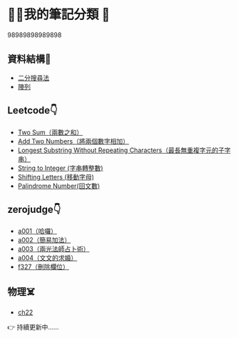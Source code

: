 # 🙋‍♂️我的筆記分類 📂  
98989898989898

## 資料結構📁  

- [二分搜尋法](https://hackmd.io/@P8u-iVGpSwSLln7ZYPSdkw/r1FGtZh9kg)  
- [陣列](https://hackmd.io/@P8u-iVGpSwSLln7ZYPSdkw/BkJ-g-25yx)  

## Leetcode👇  

- [Two Sum（兩數之和）](https://hackmd.io/@tsai1008/rkAyKYn9yl)  
- [Add Two Numbers（將兩個數字相加）](https://hackmd.io/@tsai1008/HkgOtFh9yl)  
- [Longest Substring Without Repeating Characters（最長無重複字元的子字串）](https://hackmd.io/@tsai1008/rkRihYh5yl)  
- [String to Integer (字串轉整數)](https://hackmd.io/@tsai1008/S1BE3Yhq1g)  
- [Shifting Letters (移動字母)](https://hackmd.io/@tsai1008/S1KRiFn51l)  
- [Palindrome Number(回文數)](https://hackmd.io/@tsai1008/ryp91j3c1e)

## zerojudge👇  

- [a001（哈囉）](https://hackmd.io/@tsai1008/r1Bjgch91l)  
- [a002（簡易加法）](https://hackmd.io/@tsai1008/rkr_Z52qJe)  
- [a003（兩光法師占卜術）](https://hackmd.io/@tsai1008/H1wn-c25yl)  
- [a004（文文的求婚）](https://hackmd.io/@tsai1008/HyJkM93qkl)  
- [f327（刪除欄位）](https://hackmd.io/@tsai1008/r1Bjgch91l)  

## 物理☠️  

- [ch22](https://hackmd.io/@tsai1008/H1O-rchc1g)

👉 持續更新中……
